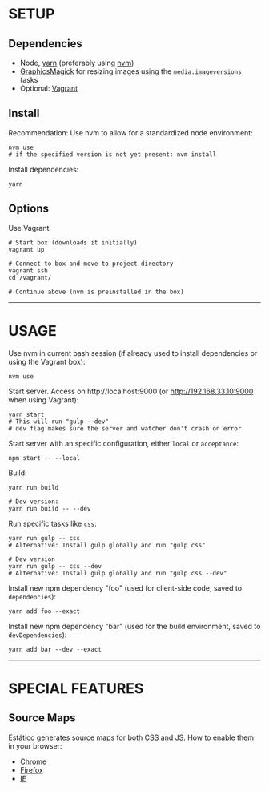 # SETUP

## Dependencies

* Node, [yarn](https://yarnpkg.com/) (preferably using [nvm](https://github.com/creationix/nvm))
* [GraphicsMagick](http://www.graphicsmagick.org/) for resizing images using the `media:imageversions` tasks
* Optional: [Vagrant](https://www.vagrantup.com/)

## Install

Recommendation: Use nvm to allow for a standardized node environment:

```shell
nvm use
# if the specified version is not yet present: nvm install
```

Install dependencies:

```shell
yarn
```

## Options

Use Vagrant:

```shell
# Start box (downloads it initially)
vagrant up

# Connect to box and move to project directory
vagrant ssh
cd /vagrant/

# Continue above (nvm is preinstalled in the box)
```


----


# USAGE

Use nvm in current bash session (if already used to install dependencies or using the Vagrant box):

```shell
nvm use
```

Start server. Access on http://localhost:9000 (or http://192.168.33.10:9000 when using Vagrant):

```shell
yarn start
# This will run "gulp --dev"
# dev flag makes sure the server and watcher don't crash on error
```

Start server with an specific configuration, either `local` or `acceptance`:

```shell
npm start -- --local
```

Build:

```shell
yarn run build

# Dev version:
yarn run build -- --dev
```

Run specific tasks like `css`:

```shell
yarn run gulp -- css
# Alternative: Install gulp globally and run "gulp css"

# Dev version
yarn run gulp -- css --dev
# Alternative: Install gulp globally and run "gulp css --dev"
```

Install new npm dependency "foo" (used for client-side code, saved to `dependencies`):

```shell
yarn add foo --exact
```

Install new npm dependency "bar" (used for the build environment, saved to  `devDependencies`):

```shell
yarn add bar --dev --exact
```


----


# SPECIAL FEATURES

## Source Maps

Estático generates source maps for both CSS and JS. How to enable them in your browser:

* [Chrome](https://developer.chrome.com/devtools/docs/javascript-debugging#source-maps)
* [Firefox](https://developer.mozilla.org/en-US/docs/Tools/Debugger/How_to/Use_a_source_map)
* [IE](http://blogs.msdn.com/b/davrous/archive/2014/08/22/enhance-your-javascript-debugging-life-thanks-to-the-source-map-support-available-in-ie11-chrome-opera-amp-firefox.aspx)
